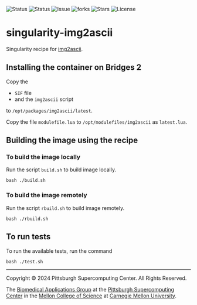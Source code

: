 ![Status](https://github.com/pscedu/singularity-img2ascii/actions/workflows/main.yml/badge.svg)
![Status](https://github.com/pscedu/singularity-img2ascii/actions/workflows/pretty.yml/badge.svg)
![Issue](https://img.shields.io/github/issues/pscedu/singularity-img2ascii)
![forks](https://img.shields.io/github/forks/pscedu/singularity-img2ascii)
![Stars](https://img.shields.io/github/stars/pscedu/singularity-img2ascii)
![License](https://img.shields.io/github/license/pscedu/singularity-img2ascii)

# singularity-img2ascii
Singularity recipe for [img2ascii](https://github.com/aristocratos/img2ascii).

## Installing the container on Bridges 2
Copy the

* `SIF` file
* and the `img2ascii` script

to `/opt/packages/img2ascii/latest`.

Copy the file `modulefile.lua` to `/opt/modulefiles/img2ascii` as `latest.lua`.

## Building the image using the recipe

### To build the image locally
Run the script `build.sh` to build image locally.

```
bash ./build.sh
````

### To build the image remotely
Run the script `rbuild.sh` to build image remotely.

```
bash ./rbuild.sh
```

## To run tests
To run the available tests, run the command

```
bash ./test.sh
```

---
Copyright © 2024 Pittsburgh Supercomputing Center. All Rights Reserved.

The [Biomedical Applications Group](https://www.psc.edu/biomedical-applications/) at the [Pittsburgh Supercomputing Center](http://www.psc.edu) in the [Mellon College of Science](https://www.cmu.edu/mcs/) at [Carnegie Mellon University](http://www.cmu.edu).
